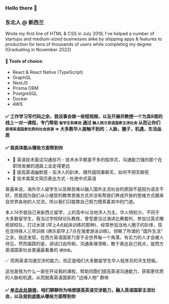 ### Hello there 👋

### 东北人 @ 新西兰

Wrote my first line of HTML & CSS in July 2019, I've helped a number of startups and medium-sized businesses alike by shipping apps & features to production for tens of thousands of users while completing my degree (Graduating in November 2022) 

#### 🔨 Tools of choice:
- React & React Native (TypeScript)
- GraphQL
- NestJS
- Prisma ORM
- PostgreSQL
- Docker
- AWS

#### ✅ 工作学习写代码之余，我没事会做一些短视频，以及开展并教授一个为其8周的线上一对一课程，专门帮助 `留学生和移民` 通过 `融入西方英语国家主流社会` 从而让你们 `获得英语国家优质的社会资源` => 大多数华人接触不到的：人脉，圈子，机遇，生活品质

#### ✅ 我具体能从哪些方面帮到你
- 🚀 英语技术面试沟通技巧 - 技术水平都差不多的程序员，沟通能力强的那个在职场发展的道路上会走得更远
- 🚀 提高英语幽默感 - 去洋人的趴体，跟外国同事聊天，如何不把天聊死
- 🚀 技术类英文简历表达方式 - 杜绝中式英语

普遍来说，海外华人留学生以及移民难以融入国外主流社会的原因不是因为语言不好，而是因为我们从小接受的教育思维方式并没有帮我们养成开放的思维方式跟来自世界各地的人交流，所以我们只能靠自己努力摸索着其中的门道。

本人14岁就自己来新西兰留学，上的高中以当地洋人为主，华人特别少。不同于大多数留学生，我当过学校辩论队教练，曾受邀当过演讲比赛裁判，参加过英式橄榄球校队，打过水球 (早上4点起床训练的那种)，经常参加当地人圈子的趴体，现在坚持铁人三项训练 (俱乐部早上7点在海里游泳训练)。领略了所谓的 "国外生活" 之余，我还发现，在西方英语国家乃至于全世界每一个角落，有实力的人才会被人待见。然而蹊跷的是，讲话口齿伶俐，沟通条理清晰，敢于表达自己观点，是西方英语国家社会普遍最看重的 ``硬技能``。

✅ 而用英语沟通交涉的能力，则正是咱们大多数留学生华人程序员的天生短板。

这也是我为什么一直在开设我的课程，帮助同胞们提高英语沟通能力，获取更优质的人脉和机遇，从而脱离英语国家的 "边缘人物" 群体

#### ✅ [单击此处链接](https://calendly.com/kingmingconsulting/strategy-session-with-mingyang)，咱们聊聊你为啥想提高英语交涉能力，融入英语国家主流社会，以及我到底能从哪些方面帮到你
